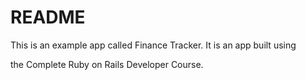# README

This is an example app called Finance Tracker.  It is an app built using

the Complete Ruby on Rails Developer Course.
